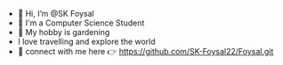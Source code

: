 - 👋 Hi, I’m @SK Foysal
- 🏫 I'm a Computer Science Student
- 🌱 My hobby is gardening
- I love travelling and explore the world
- 💬 connect with me here 👉 https://github.com/SK-Foysal22/Foysal.git
  

<!---
SK-Foysal22/SK-Foysal22 is a ✨ special ✨ repository because its `README.md` (this file) appears on your GitHub profile.
You can click the Preview link to take a look at your changes.
--->
